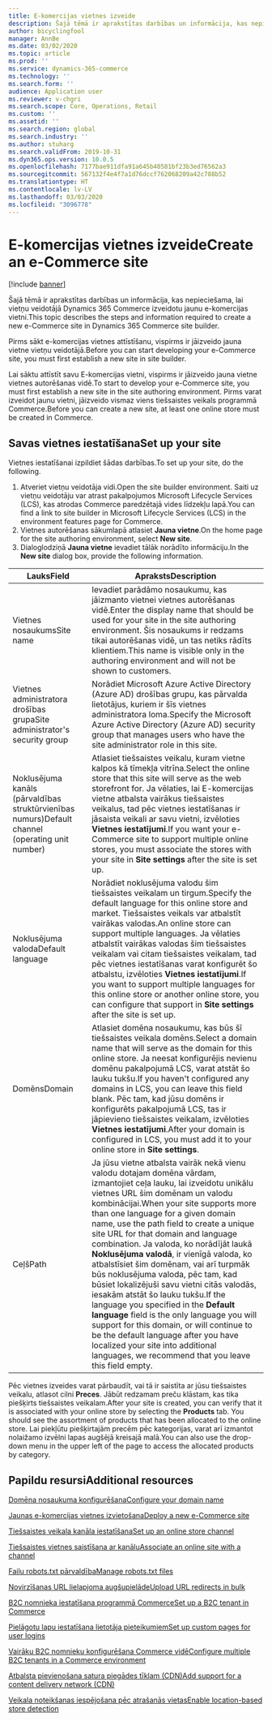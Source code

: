 ```yaml
---
title: E-komercijas vietnes izveide
description: Šajā tēmā ir aprakstītas darbības un informācija, kas nepieciešama, lai vietņu veidotājā Dynamics 365 Commerce izveidotu jaunu e-komercijas vietni.
author: bicyclingfool
manager: AnnBe
ms.date: 03/02/2020
ms.topic: article
ms.prod: ''
ms.service: dynamics-365-commerce
ms.technology: ''
ms.search.form: ''
audience: Application user
ms.reviewer: v-chgri
ms.search.scope: Core, Operations, Retail
ms.custom: ''
ms.assetid: ''
ms.search.region: global
ms.search.industry: ''
ms.author: stuharg
ms.search.validFrom: 2019-10-31
ms.dyn365.ops.version: 10.0.5
ms.openlocfilehash: 7177bae911dfa91a645b40581bf23b3ed76562a3
ms.sourcegitcommit: 567132f4e4f7a1d76dccf762068209a42c788b52
ms.translationtype: HT
ms.contentlocale: lv-LV
ms.lasthandoff: 03/03/2020
ms.locfileid: "3096778"
---
```

# <a name="create-an-e-commerce-site"></a><span data-ttu-id="d5249-103">E-komercijas vietnes izveide</span><span class="sxs-lookup"><span data-stu-id="d5249-103">Create an e-Commerce site</span></span>


[!include [banner](includes/banner.md)]

<span data-ttu-id="d5249-104">Šajā tēmā ir aprakstītas darbības un informācija, kas nepieciešama, lai vietņu veidotājā Dynamics 365 Commerce izveidotu jaunu e-komercijas vietni.</span><span class="sxs-lookup"><span data-stu-id="d5249-104">This topic describes the steps and information required to create a new e-Commerce site in Dynamics 365 Commerce site builder.</span></span>

<span data-ttu-id="d5249-105">Pirms sākt e-komercijas vietnes attīstīšanu, vispirms ir jāizveido jauna vietne vietņu veidotājā.</span><span class="sxs-lookup"><span data-stu-id="d5249-105">Before you can start developing your e-Commerce site, you must first establish a new site in site builder.</span></span> 


<span data-ttu-id="d5249-106">Lai sāktu attīstīt savu E-komercijas vietni, vispirms ir jāizveido jauna vietne vietnes autorēšanas vidē.</span><span class="sxs-lookup"><span data-stu-id="d5249-106">To start to develop your e-Commerce site, you must first establish a new site in the site authoring environment.</span></span> <span data-ttu-id="d5249-107">Pirms varat izveidot jaunu vietni, jāizveido vismaz viens tiešsaistes veikals programmā Commerce.</span><span class="sxs-lookup"><span data-stu-id="d5249-107">Before you can create a new site, at least one online store must be created in Commerce.</span></span> 


## <a name="set-up-your-site"></a><span data-ttu-id="d5249-108">Savas vietnes iestatīšana</span><span class="sxs-lookup"><span data-stu-id="d5249-108">Set up your site</span></span>

<span data-ttu-id="d5249-109">Vietnes iestatīšanai izpildiet šādas darbības.</span><span class="sxs-lookup"><span data-stu-id="d5249-109">To set up your site, do the following.</span></span>

1. <span data-ttu-id="d5249-110">Atveriet vietņu veidotāja vidi.</span><span class="sxs-lookup"><span data-stu-id="d5249-110">Open the site builder environment.</span></span> <span data-ttu-id="d5249-111">Saiti uz vietņu veidotāju var atrast pakalpojumos Microsoft Lifecycle Services (LCS), kas atrodas Commerce paredzētajā vides līdzekļu lapā.</span><span class="sxs-lookup"><span data-stu-id="d5249-111">You can find a link to site builder in Microsoft Lifecycle Services (LCS) in the environment features page for Commerce.</span></span>
1. <span data-ttu-id="d5249-112">Vietnes autorēšanas sākumlapā atlasiet **Jauna vietne**.</span><span class="sxs-lookup"><span data-stu-id="d5249-112">On the home page for the site authoring environment, select **New site**.</span></span>
1. <span data-ttu-id="d5249-113">Dialoglodziņā **Jauna vietne** ievadiet tālāk norādīto informāciju.</span><span class="sxs-lookup"><span data-stu-id="d5249-113">In the **New site** dialog box, provide the following information.</span></span>

| <span data-ttu-id="d5249-114">Lauks</span><span class="sxs-lookup"><span data-stu-id="d5249-114">Field</span></span>                               | <span data-ttu-id="d5249-115">Apraksts</span><span class="sxs-lookup"><span data-stu-id="d5249-115">Description</span></span> |
|-------------------------------------|-------------|
| <span data-ttu-id="d5249-116">Vietnes nosaukums</span><span class="sxs-lookup"><span data-stu-id="d5249-116">Site name</span></span>                           | <span data-ttu-id="d5249-117">Ievadiet parādāmo nosaukumu, kas jāizmanto vietnei vietnes autorēšanas vidē.</span><span class="sxs-lookup"><span data-stu-id="d5249-117">Enter the display name that should be used for your site in the site authoring environment.</span></span> <span data-ttu-id="d5249-118">Šis nosaukums ir redzams tikai autorēšanas vidē, un tas netiks rādīts klientiem.</span><span class="sxs-lookup"><span data-stu-id="d5249-118">This name is visible only in the authoring environment and will not be shown to customers.</span></span> |
| <span data-ttu-id="d5249-119">Vietnes administratora drošības grupa</span><span class="sxs-lookup"><span data-stu-id="d5249-119">Site administrator's security group</span></span> | <span data-ttu-id="d5249-120">Norādiet Microsoft Azure Active Directory (Azure AD) drošības grupu, kas pārvalda lietotājus, kuriem ir šīs vietnes administratora loma.</span><span class="sxs-lookup"><span data-stu-id="d5249-120">Specify the Microsoft Azure Active Directory (Azure AD) security group that manages users who have the site administrator role in this site.</span></span> |
| <span data-ttu-id="d5249-121">Noklusējuma kanāls (pārvaldības struktūrvienības numurs)</span><span class="sxs-lookup"><span data-stu-id="d5249-121">Default channel (operating unit number)</span></span> | <span data-ttu-id="d5249-122">Atlasiet tiešsaistes veikalu, kuram vietne kalpos kā tīmekļa vitrīna.</span><span class="sxs-lookup"><span data-stu-id="d5249-122">Select the online store that this site will serve as the web storefront for.</span></span> <span data-ttu-id="d5249-123">Ja vēlaties, lai E-komercijas vietne atbalsta vairākus tiešsaistes veikalus, tad pēc vietnes iestatīšanas ir jāsaista veikali ar savu vietni, izvēloties **Vietnes iestatījumi**.</span><span class="sxs-lookup"><span data-stu-id="d5249-123">If you want your e-Commerce site to support multiple online stores, you must associate the stores with your site in **Site settings** after the site is set up.</span></span> |
| <span data-ttu-id="d5249-124">Noklusējuma valoda</span><span class="sxs-lookup"><span data-stu-id="d5249-124">Default language</span></span>                            | <span data-ttu-id="d5249-125">Norādiet noklusējuma valodu šim tiešsaistes veikalam un tirgum.</span><span class="sxs-lookup"><span data-stu-id="d5249-125">Specify the default language for this online store and market.</span></span> <span data-ttu-id="d5249-126">Tiešsaistes veikals var atbalstīt vairākas valodas.</span><span class="sxs-lookup"><span data-stu-id="d5249-126">An online store can support multiple languages.</span></span> <span data-ttu-id="d5249-127">Ja vēlaties atbalstīt vairākas valodas šim tiešsaistes veikalam vai citam tiešsaistes veikalam, tad pēc vietnes iestatīšanas varat konfigurēt šo atbalstu, izvēloties **Vietnes iestatījumi**.</span><span class="sxs-lookup"><span data-stu-id="d5249-127">If you want to support multiple languages for this online store or another online store, you can configure that support in **Site settings** after the site is set up.</span></span>  |
| <span data-ttu-id="d5249-128">Domēns</span><span class="sxs-lookup"><span data-stu-id="d5249-128">Domain</span></span>                              | <span data-ttu-id="d5249-129">Atlasiet domēna nosaukumu, kas būs šī tiešsaistes veikala domēns.</span><span class="sxs-lookup"><span data-stu-id="d5249-129">Select a domain name that will serve as the domain for this online store.</span></span> <span data-ttu-id="d5249-130">Ja neesat konfigurējis nevienu domēnu pakalpojumā LCS, varat atstāt šo lauku tukšu.</span><span class="sxs-lookup"><span data-stu-id="d5249-130">If you haven't configured any domains in LCS, you can leave this field blank.</span></span> <span data-ttu-id="d5249-131">Pēc tam, kad jūsu domēns ir konfigurēts pakalpojumā LCS, tas ir jāpievieno tiešsaistes veikalam, izvēloties **Vietnes iestatījumi**.</span><span class="sxs-lookup"><span data-stu-id="d5249-131">After your domain is configured in LCS, you must add it to your online store in **Site settings**.</span></span>  |
| <span data-ttu-id="d5249-132">Ceļš</span><span class="sxs-lookup"><span data-stu-id="d5249-132">Path</span></span>                              | <span data-ttu-id="d5249-133">Ja jūsu vietne atbalsta vairāk nekā vienu valodu dotajam domēna vārdam, izmantojiet ceļa lauku, lai izveidotu unikālu vietnes URL šim domēnam un valodu kombinācijai.</span><span class="sxs-lookup"><span data-stu-id="d5249-133">When your site supports more than one language for a given domain name, use the path field to create a unique site URL for that domain and language combination.</span></span> <span data-ttu-id="d5249-134">Ja valoda, ko norādījāt laukā **Noklusējuma valodā**, ir vienīgā valoda, ko atbalstīsiet šim domēnam, vai arī turpmāk būs noklusējuma valoda, pēc tam, kad būsiet lokalizējuši savu vietni citās valodās, iesakām atstāt šo lauku tukšu.</span><span class="sxs-lookup"><span data-stu-id="d5249-134">If the language you specified in the **Default language** field is the only language you will support for this domain, or will continue to be the default language after you have localized your site into additional languages, we recommend that you leave this field empty.</span></span> |


<span data-ttu-id="d5249-135">Pēc vietnes izveides varat pārbaudīt, vai tā ir saistīta ar jūsu tiešsaistes veikalu, atlasot cilni **Preces**. Jābūt redzamam preču klāstam, kas tika piešķirts tiešsaistes veikalam.</span><span class="sxs-lookup"><span data-stu-id="d5249-135">After your site is created, you can verify that it is associated with your online store by selecting the **Products** tab. You should see the assortment of products that has been allocated to the online store.</span></span> <span data-ttu-id="d5249-136">Lai piekļūtu piešķirtajām precēm pēc kategorijas, varat arī izmantot nolaižamo izvēlni lapas augšējā kreisajā malā.</span><span class="sxs-lookup"><span data-stu-id="d5249-136">You can also use the drop-down menu in the upper left of the page to access the allocated products by category.</span></span>

## <a name="additional-resources"></a><span data-ttu-id="d5249-137">Papildu resursi</span><span class="sxs-lookup"><span data-stu-id="d5249-137">Additional resources</span></span>

[<span data-ttu-id="d5249-138">Domēna nosaukuma konfigurēšana</span><span class="sxs-lookup"><span data-stu-id="d5249-138">Configure your domain name</span></span>](configure-your-domain-name.md)

[<span data-ttu-id="d5249-139">Jaunas e-komercijas vietnes izvietošana</span><span class="sxs-lookup"><span data-stu-id="d5249-139">Deploy a new e-Commerce site</span></span>](deploy-ecommerce-site.md)

[<span data-ttu-id="d5249-140">Tiešsaistes veikala kanāla iestatīšana</span><span class="sxs-lookup"><span data-stu-id="d5249-140">Set up an online store channel</span></span>](online-stores.md)

[<span data-ttu-id="d5249-141">Tiešsaistes vietnes saistīšana ar kanālu</span><span class="sxs-lookup"><span data-stu-id="d5249-141">Associate an online site with a channel</span></span>](associate-site-online-store.md)

[<span data-ttu-id="d5249-142">Failu robots.txt pārvaldība</span><span class="sxs-lookup"><span data-stu-id="d5249-142">Manage robots.txt files</span></span>](manage-robots-txt-files.md)

[<span data-ttu-id="d5249-143">Novirzīšanas URL lielapjoma augšupielāde</span><span class="sxs-lookup"><span data-stu-id="d5249-143">Upload URL redirects in bulk</span></span>](upload-bulk-redirects.md)

[<span data-ttu-id="d5249-144">B2C nomnieka iestatīšana programmā Commerce</span><span class="sxs-lookup"><span data-stu-id="d5249-144">Set up a B2C tenant in Commerce</span></span>](set-up-B2C-tenant.md)

[<span data-ttu-id="d5249-145">Pielāgotu lapu iestatīšana lietotāja pieteikumiem</span><span class="sxs-lookup"><span data-stu-id="d5249-145">Set up custom pages for user logins</span></span>](custom-pages-user-logins.md)

[<span data-ttu-id="d5249-146">Vairāku B2C nomnieku konfigurēšana Commerce vidē</span><span class="sxs-lookup"><span data-stu-id="d5249-146">Configure multiple B2C tenants in a Commerce environment</span></span>](configure-multi-B2C-tenants.md)

[<span data-ttu-id="d5249-147">Atbalsta pievienošana satura piegādes tīklam (CDN)</span><span class="sxs-lookup"><span data-stu-id="d5249-147">Add support for a content delivery network (CDN)</span></span>](add-cdn-support.md)

[<span data-ttu-id="d5249-148">Veikala noteikšanas iespējošana pēc atrašanās vietas</span><span class="sxs-lookup"><span data-stu-id="d5249-148">Enable location-based store detection</span></span>](enable-store-detection.md)
